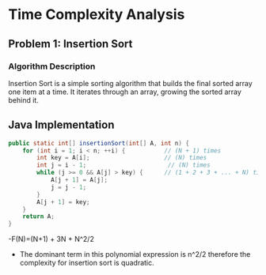 # Time Complexity Analysis

## Problem 1: Insertion Sort

### Algorithm Description
Insertion Sort is a simple sorting algorithm that builds the final sorted array one item at a time. It iterates through an array, growing the sorted array behind it.


## Java Implementation



```java
public static int[] insertionSort(int[] A, int n) {
    for (int i = 1; i < n; ++i) {           // (N + 1) times
        int key = A[i];                     // (N) times
        int j = i - 1;                       // (N) times
        while (j >= 0 && A[j] > key) {      // (1 + 2 + 3 + ... + N) times = n^2/2
            A[j + 1] = A[j];
            j = j - 1;
        }
        A[j + 1] = key;
    }
    return A;
}
```

-F(N)=(N+1) + 3N + N^2/2 

- The dominant term in this polynomial expression is n^2/2 therefore the complexity for insertion sort is quadratic.
​






